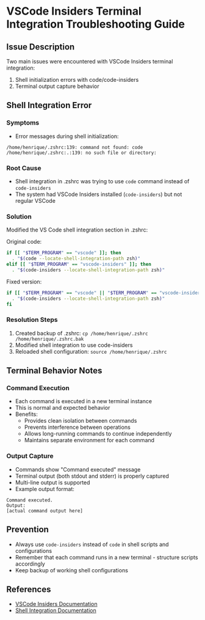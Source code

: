 # VSCode Insiders Terminal Integration Troubleshooting Guide

## Issue Description
Two main issues were encountered with VSCode Insiders terminal integration:
1. Shell initialization errors with code/code-insiders
2. Terminal output capture behavior

## Shell Integration Error

### Symptoms
- Error messages during shell initialization:
```
/home/henrique/.zshrc:139: command not found: code
/home/henrique/.zshrc:.:139: no such file or directory:
```

### Root Cause
- Shell integration in .zshrc was trying to use `code` command instead of `code-insiders`
- The system had VSCode Insiders installed (`code-insiders`) but not regular VSCode

### Solution
Modified the VS Code shell integration section in .zshrc:

Original code:
```bash
if [[ "$TERM_PROGRAM" == "vscode" ]]; then
  . "$(code --locate-shell-integration-path zsh)"
elif [[ "$TERM_PROGRAM" == "vscode-insiders" ]]; then
  . "$(code-insiders --locate-shell-integration-path zsh)"
```

Fixed version:
```bash
if [[ "$TERM_PROGRAM" == "vscode" || "$TERM_PROGRAM" == "vscode-insiders" ]]; then
  . "$(code-insiders --locate-shell-integration-path zsh)"
fi
```

### Resolution Steps
1. Created backup of .zshrc: `cp /home/henrique/.zshrc /home/henrique/.zshrc.bak`
2. Modified shell integration to use code-insiders
3. Reloaded shell configuration: `source /home/henrique/.zshrc`

## Terminal Behavior Notes

### Command Execution
- Each command is executed in a new terminal instance
- This is normal and expected behavior
- Benefits:
  - Provides clean isolation between commands
  - Prevents interference between operations
  - Allows long-running commands to continue independently
  - Maintains separate environment for each command

### Output Capture
- Commands show "Command executed" message
- Terminal output (both stdout and stderr) is properly captured
- Multi-line output is supported
- Example output format:
```
Command executed.
Output:
[actual command output here]
```

## Prevention
- Always use `code-insiders` instead of `code` in shell scripts and configurations
- Remember that each command runs in a new terminal - structure scripts accordingly
- Keep backup of working shell configurations

## References
- [VSCode Insiders Documentation](https://code.visualstudio.com/insiders/)
- [Shell Integration Documentation](https://code.visualstudio.com/docs/terminal/shell-integration)
